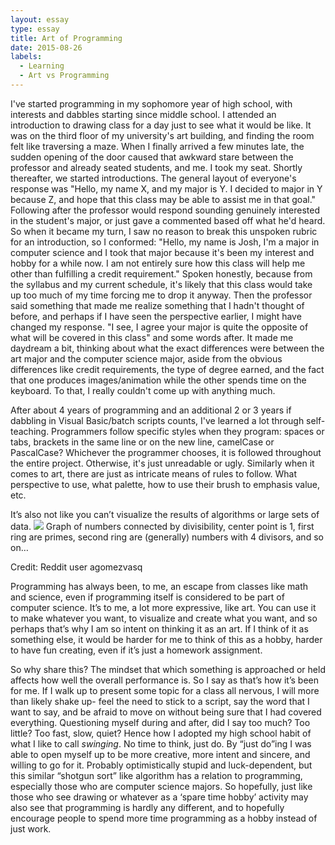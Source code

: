 ```yaml
---
layout: essay
type: essay
title: Art of Programming
date: 2015-08-26
labels:
  - Learning
  - Art vs Programming
---
```


I've started programming in my sophomore year of high school, with interests and dabbles starting since middle school. I attended an introduction to drawing class for a day just to see what it would be like. It was on the third floor of my university's art building, and finding the room felt like traversing a maze. When I finally arrived a few minutes late, the sudden opening of the door caused that awkward stare between the professor and already seated students, and me. I took my seat.
Shortly thereafter, we started introductions. The general layout of everyone's response was "Hello, my name X, and my major is Y. I decided to major in Y because Z, and hope that this class may be able to assist me in that goal." Following after the professor would respond sounding genuinely interested in the student's major, or just gave a commented based off what he'd heard.
So when it became my turn, I saw no reason to break this unspoken rubric for an introduction, so I conformed: "Hello, my name is Josh, I'm a major in computer science and I took that major because it's been my interest and hobby for a while now. I am not entirely sure how this class will help me other than fulfilling a credit requirement." Spoken honestly, because from the syllabus and my current schedule, it's likely that this class would take up too much of my time forcing me to drop it anyway.
Then the professor said something that made me realize something that I hadn't thought of before, and perhaps if I have seen the perspective earlier, I might have changed my response.
"I see, I agree your major is quite the opposite of what will be covered in this class" and some words after. 
It made me daydream a bit, thinking about what the exact differences were between the art major and the computer science major, aside from the obvious differences like credit requirements, the type of degree earned, and the fact that one produces images/animation while the other spends time on the keyboard. To that, I really couldn't come up with anything much. 

After about 4 years of programming and an additional 2 or 3 years if dabbling in Visual Basic/batch scripts counts, I've learned a lot through self-teaching. Programmers follow specific styles when they program: spaces or tabs, brackets in the same line or on the new line, camelCase or PascalCase? Whichever the programmer chooses, it is followed throughout the entire project. Otherwise, it's just unreadable or ugly. Similarly when it comes to art, there are just as intricate means of rules to follow. What perspective to use, what palette, how to use their brush to emphasis value, etc.

It’s also not like you can’t visualize the results of algorithms or large sets of data.
<img src=”http://i.imgur.com/kWnh4wS.jpg” />
<right>Graph of numbers connected by divisibility, center point is 1, first ring are primes, second ring are (generally) numbers with 4 divisors, and so on… <p>Credit: Reddit user agomezvasq</p></right>

Programming has always been, to me, an escape from classes like math and science, even if programming itself is considered to be part of computer science. It’s to me, a lot more expressive, like art. You can use it to make whatever you want, to visualize and create what you want, and so perhaps that’s why I am so intent on thinking it as an art. If I think of it as something else, it would be harder for me to think of this as a hobby, harder to have fun creating, even if it’s just a homework assignment. 

So why share this? The mindset that which something is approached or held affects how well the overall performance is. So I say as that’s how it’s been for me. If I walk up to present some topic for a class all nervous, I will more than likely shake up- feel the need to stick to a script, say the word that I want to say, and be afraid to move on without being sure that I had covered everything. Questioning myself during and after, did I say too much? Too little? Too fast, slow, quiet? Hence how I adopted my high school habit of what I like to call <i>swinging</i>. No time to think, just do. By “just do”ing I was able to open myself up to be more creative, more intent and sincere, and willing to go for it. Probably optimistically stupid and luck-dependent, but this similar “shotgun sort” like algorithm has a relation to programming, especially those who are computer science majors. 
So hopefully, just like those who see drawing or whatever as a ‘spare time hobby’ activity may also see that programming is hardly any different, and to hopefully encourage people to spend more time programming as a hobby instead of just work.
